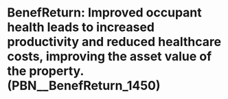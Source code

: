 # BenefReturn: __Improved occupant health leads to increased productivity and reduced healthcare costs, improving the asset value of the property.__ (PBN__BenefReturn_1450)

